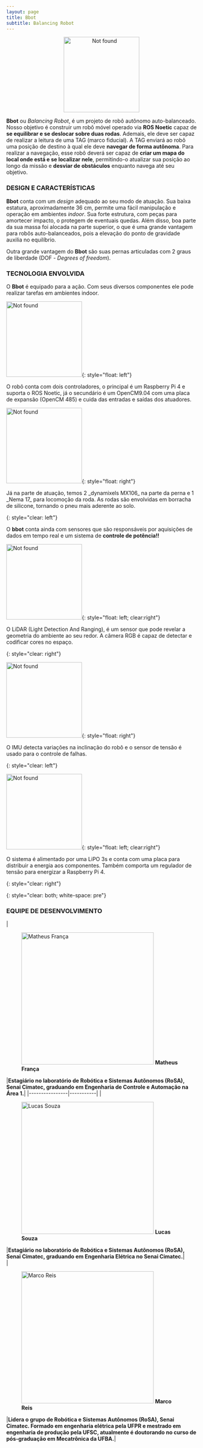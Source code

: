 ```yaml
---
layout: page
title: Bbot
subtitle: Balancing Robot
---
```


<p align="center">
    <img src="{{ 'assets/img/bbot/bbot.png' | relative_url }}" alt="Not found" width="200"/>
    <!-- <img src="assets/img/bbot/bbot.png" width="200"> -->
</p>

**Bbot** ou _Balancing Robot_, é um projeto de robô autônomo auto-balanceado. Nosso objetivo é construir um robô móvel operado via **ROS Noetic** capaz de **se equilibrar e se deslocar sobre duas rodas**. Ademais, ele deve ser capaz de realizar a leitura de uma TAG (marco fiducial). A TAG enviará ao robô uma posição de destino à qual ele deve **navegar de forma autônoma**. Para realizar a navegação, esse robô deverá ser capaz de **criar um mapa do local onde está e se localizar nele**, permitindo-o atualizar sua posição ao longo da missão e **desviar de obstáculos** enquanto navega até seu objetivo. 


### DESIGN E CARACTERÍSTICAS

**Bbot** conta com um _design_ adequado ao seu modo de atuação. Sua baixa estatura, aproximadamente 36 cm, permite uma fácil manipulação e operação em ambientes _indoor_. Sua forte estrutura, com peças para amortecer impacto, o protegem de eventuais quedas. Além disso, boa parte da sua massa foi alocada na parte superior, o que é uma grande vantagem para robôs auto-balanceados, pois a elevação do ponto de gravidade auxilia no equilíbrio.

Outra grande vantagem do **Bbot** são suas pernas articuladas com 2 graus de liberdade (DOF - _Degrees of freedom_). 

### TECNOLOGIA ENVOLVIDA

O **Bbot** é equipado para a ação. Com seus diversos componentes ele pode realizar tarefas em ambientes indoor.

<img src="{{ 'assets/img/bbot/controladores.png' | relative_url }}" alt="Not found" width="200">{: style="float: left"}
<p>
O robô conta com dois controladores, o principal é um Raspberry Pi 4 e suporta o ROS Noetic, já o secundário é um OpenCM9.04 com uma placa de expansão (OpenCM 485) e cuida das entradas e saídas dos atuadores.
</p>

<img src="{{ 'assets/img/bbot/atuadores.png' | relative_url }}" alt="Not found" width="200">{: style="float: right"} <!--  clear:left -->
<p>
Já na parte de atuação, temos 2 _dynamixels MX106_ na parte da perna e 1 _Nema 17_ para locomoção da roda. As rodas são envolvidas em borracha de silicone, tornando o pneu mais aderente ao solo.
</p>{: style="clear: left"}

O **bbot** conta ainda com sensores que são responsáveis por aquisições de dados em tempo real e um sistema de **controle de potência!!**

<img src="{{ 'assets/img/bbot/sensores_1.png' | relative_url }}" alt="Not found" width="200">{: style="float: left; clear:right"}
<p>
O LiDAR (Light Detection And Ranging), é um sensor que pode revelar a geometria do ambiente ao seu redor. A câmera RGB é capaz de detectar e codificar cores no espaço.
</p>{: style="clear: right"}

<img src="{{ 'assets/img/bbot/sensores_2.png' | relative_url }}" alt="Not found" width="200">{: style="float: right"} <!--  clear:left -->
<p>
O IMU detecta variações na inclinação do robô e o sensor de tensão é usado para o controle de falhas.
</p>{: style="clear: left"}

<img src="{{ 'assets/img/bbot/pot.png' | relative_url }}" alt="Not found" width="200">{: style="float: left; clear:right"}
<p>
O sistema é alimentado por uma LiPO 3s e conta com uma placa para distribuir a energia aos componentes. Também comporta um regulador de tensão para energizar a Raspberry Pi 4.
</p>{: style="clear: right"}

<p>

</p>{: style="clear: both; white-space: pre"}

### EQUIPE DE DESENVOLVIMENTO

| <figure><img src="{{ 'assets/img/matheus_franca.jpeg' | relative_url }}" width="350" alt="Matheus França"> **Matheus França** </figure>|**Estagiário no laboratório de Robótica e Sistemas Autônomos (RoSA), Senai Cimatec, graduando em Engenharia de Controle e Automação na Área 1.**|
|----------------|-----------|
| <figure><img src="{{ 'assets/img/lucas_souza.jpeg' | relative_url }}" width="350" alt="Lucas Souza"> **Lucas Souza** </figure>|**Estagiário no laboratório de Robótica e Sistemas Autônomos (RoSA), Senai Cimatec, graduando em Engenharia Elétrica no Senai Cimatec.**|   
|<figure><img src="{{ 'assets/img/marco.jpg' | relative_url }}" width="350" alt="Marco Reis"> **Marco Reis** </figure>|**Lidera o grupo de Robótica e Sistemas Autônomos (RoSA), Senai Cimatec. Formado em engenharia elétrica pela UFPR e mestrado em engenharia de produção pela UFSC, atualmente é doutorando no curso de pós-graduação em Mecatrônica da UFBA.**|  

